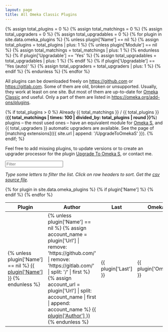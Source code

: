 ```yaml
---
layout: page
title: All Omeka Classic Plugins
---
```


{% assign total_plugins = 0 %}
{% assign total_matchings = 0 %}
{% assign total_upgraders = 0 %}
{% assign total_upgradables = 0 %}
{% for plugin in site.data.omeka_plugins %}
    {% unless plugin['Name'] == nil %}
        {% assign total_plugins = total_plugins | plus: 1 %}
        {% unless plugin['Module'] == nil %}
            {% assign total_matchings = total_matchings | plus: 1 %}
        {% endunless %}
        {% if plugin['Upgradable'] == 'Yes' %}
            {% assign total_upgradables = total_upgradables | plus: 1 %}
        {% endif %}
        {% if plugin['Upgradable'] == 'Yes (auto)' %}
            {% assign total_upgraders = total_upgraders | plus: 1 %}
        {% endif %}
    {% endunless %}
{% endfor %}


<link rel="stylesheet" href="https://maxcdn.bootstrapcdn.com/bootstrap/3.3.7/css/bootstrap.min.css">
<script src="//code.jquery.com/jquery-3.1.1.min.js"></script>
<script src="//cdnjs.cloudflare.com/ajax/libs/list.js/1.5.0/list.min.js"></script>
<script src="https://maxcdn.bootstrapcdn.com/bootstrap/3.3.7/js/bootstrap.min.js"></script>

<style media="screen" type="text/css">
    .sort { cursor: pointer; }
    .page-content .wrapper { max-width: inherit; }
    .page-content .wrapper .post-header,
    .page-content .wrapper .post-content p { max-width: calc(800px - 30px * 2); margin-left: auto; margin-right: auto; padding-left: 30px: padding-right: 30px; }
    .page-content .wrapper .post-content .container-fluid { max-width: inherit; }
</style>


All plugins can be downloaded freely on <https://github.com> or <https://gitlab.com>. Some of them are old, broken or unsupported. Usually, they work at least on one site. But most of them are up-to-date for [Omeka Classic] and useful. Only a part of them are listed in <https://omeka.org/add-ons/plugins>.

{% if total_plugins > 0 %}
Already {{ total_matchings }} / {{ total_plugins }} (<strong>{{ total_matchings | times: 100 | divided_by: total_plugins | round }}%</strong>) plugins – the most used ones – have an equivalent module for [Omeka S], and {{ total_upgraders }} automatic upgraders are available. See the page of [matching extensions]({{ site.url | append: '/UpgradeToOmekaS' }}).
{% endif; %}

Feel free to add missing plugins, to update versions or to create an upgrader processor for the plugin [Upgrade To Omeka S], or contact me.

<div class="container-fluid">
<div id="entry-list">
    <div class="row" style="margin-bottom:10px;">
        <input type="text" class="search form-control" placeholder="Filter" />
    </div>
    <p><em>
    Type some letters to filter the list. Click on row headers to sort. Get the <a href="https://github.com/Daniel-KM/UpgradeToOmekaS/blob/master/docs/_data/omeka_plugins.csv">csv source file</a>.
    </em></p>
    <div class="row">
        <table class="table table-striped">
            <thead>
                <tr>
                    <th><span class="sort" data-sort="plugin-link">Plugin</span></th>
                    <th><span class="sort" data-sort="plugin-author">Author</span></th>
                    <th><span class="sort" data-sort="plugin-version">Last</span></th>
                    <th><span class="sort" data-sort="plugin-omeka-org">Omeka.org</span></th>
                    <th><span class="sort" data-sort="plugin-upgradable">Upgradable</span></th>
                    <th><span class="sort" data-sort="plugin-target">Target</span></th>
                    <th><span class="sort" data-sort="plugin-license">License</span></th>
                    <th><span class="sort" data-sort="plugin-tags">Tags</span></th>
                    <!--
                    <th><span class="sort" data-sort="plugin-required">Required plugins</span></th>
                    <th><span class="sort" data-sort="plugin-optional">Optional plugins</span></th>
                    -->
                    <th><span class="sort" data-sort="plugin-description">Description</span></th>
                </tr>
            </thead>
            <tbody class="list">
            {% for plugin in site.data.omeka_plugins %}
                {% if plugin['Name'] %}
                <tr>
                    <td>
                    {% unless plugin['Name'] == nil %}
                        <a href="{{ plugin['Url'] }}" class="link plugin-link">{{ plugin['Name'] }}</a>
                    {% endunless %}
                    </td>
                    <td>
                    {% unless plugin['Name'] == nil %}
                        {% assign account_name = plugin['Url'] | remove: 'https://github.com/' | remove: 'https://gitlab.com/' | split: '/' | first %}
                        {% assign account_url = plugin['Url'] | split: account_name | first | append: account_name %}
                        <a href="{{ account_url }}" class="link plugin-author">{{ plugin['Author'] }}</a>
                    {% endunless %}
                    </td>
                    <td class="plugin-version">{{ plugin['Last'] }}</td>
                    <td class="plugin-omeka-org">{{ plugin['Omeka.org'] }}</td>
                    <td class="plugin-upgradable">{{ plugin['Upgradable'] }}</td>
                    <td class="plugin-target">
                    {% if plugin['Name'] == nil %}
                        {{ plugin['Omeka Target'] }}
                    {% else %}
                        {{ plugin['Omeka Min'] }}
                    {% endif %}
                    </td>
                    <td class="plugin-license">{{ plugin['License'] }}</td>
                    <td class="plugin-tags">{{ plugin['Tags'] | replace: ',', ',<br />' }}</td>
                    <!--
                    <td class="plugin-required">{{ plugin['Required Plugins'] | replace: ',', ',<br />' }}</td>
                    <td class="plugin-required">{{ plugin['Optional Plugins'] | replace: ',', ',<br />' }}</td>
                    -->
                    <td class="plugin-description">{{ plugin['Description'] }}</td>
                </tr>
                {% endif %}
            {% endfor %}
            </tbody>
        </table>
    </div>
</div>
</div>

<script type="text/javascript">
    var options = {
        valueNames: ['plugin-link', 'plugin-author', 'plugin-version', 'plugin-omeka-org', 'plugin-upgradable', 'plugin-target', 'plugin-license', 'plugin-tags', 'plugin-required', 'plugin-optional', 'plugin-description'],
        page: 500
    };
    var entryList = new List('entry-list', options);
</script>


[Upgrade To Omeka S]: https://github.com/Daniel-KM/UpgradeToOmekaS
[Omeka Classic]: https://omeka.org
[Omeka S]: https://omeka.org/s
